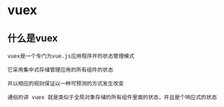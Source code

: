 # vuex

## 什么是vuex

    vuex是一个专门为vue.js应用程序开的状态管理模式

    它采用集中式存储管理应用的所有组件的状态

    并以相应的规则保证以一种可预测的方式发生改变

    通俗的讲 vuex 就是类似于全局对象存储的所有组件里面的状态，并且是个响应式的状态
